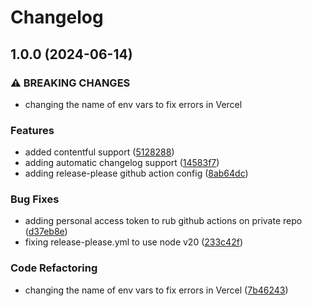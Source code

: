 # Changelog

## 1.0.0 (2024-06-14)


### ⚠ BREAKING CHANGES

* changing the name of env vars to fix errors in Vercel

### Features

* added contentful support ([5128288](https://github.com/InjstedInc/speech-with-ellie/commit/5128288173fed29f13445d635fce6b585fe71286))
* adding automatic changelog support ([14583f7](https://github.com/InjstedInc/speech-with-ellie/commit/14583f797c191b0f7ada7a00db8a7a0cf7514746))
* adding release-please github action config ([8ab64dc](https://github.com/InjstedInc/speech-with-ellie/commit/8ab64dc116630e0857eaefd4daf3fd5bdcb50798))


### Bug Fixes

* adding personal access token to rub github actions on private repo ([d37eb8e](https://github.com/InjstedInc/speech-with-ellie/commit/d37eb8e7069acb2f7ce50a386604de2ca1af81c3))
* fixing release-please.yml to use node v20 ([233c42f](https://github.com/InjstedInc/speech-with-ellie/commit/233c42fc7fea2ef74a44daaa17572b32fce233a3))


### Code Refactoring

* changing the name of env vars to fix errors in Vercel ([7b46243](https://github.com/InjstedInc/speech-with-ellie/commit/7b46243b9fc7142250461578f12dc03c675af20f))

